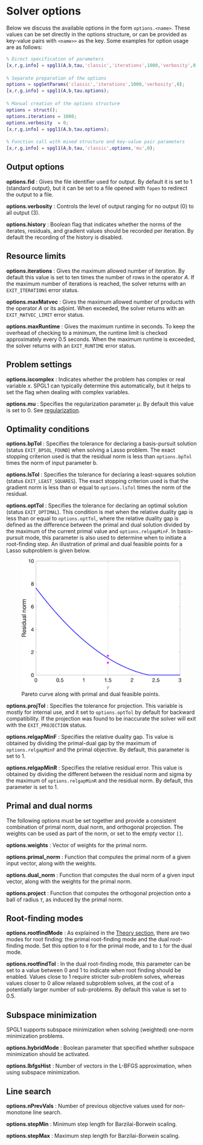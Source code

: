 # Solver options

Below we discuss the available options in the form ``options.<name>``. These values can be set directly in the options structure, or can be provided as key-value pairs with ``<name>>`` as the key. Some examples for option usage are as follows:


```matlab
% Direct specification of parameters
[x,r,g,info] = spgl1(A,b,tau,'classic','iterations',1000,'verbosity',0);

% Separate preparation of the options
options = spgSetParams('classic','iterations',1000,'verbosity',0);
[x,r,g,info] = spgl1(A,b,tau,options);

% Manual creation of the options structure
options = struct();
options.iterations = 1000;
options.verbosity  = 0;
[x,r,g,info] = spgl1(A,b,tau,options);

% Function call with mixed structure and key-value pair parameters
[x,r,g,info] = spgl1(A,b,tau,'classic',options,'mu',0);
```

## Output options

**options.fid**
:  Gives the file identifier used for output. By default it is set to 1
   (standard output), but it can be set to a file opened with ``fopen`` to
   redirect the output to a file.

**options.verbosity**
:  Controls the level of output ranging for no output (0) to all output (3).

**options.history**
:  Boolean flag that indicates whether the norms of the iterates, residuals, and
   gradient values should be recorded per iteration. By default the recording of
   the history is disabled.

## Resource limits

**options.iterations**
:  Gives the maximum allowed number of iteration. By default this value is set
   to ten times the number of rows in the operator $A$. If the maximum number of iterations is
   reached, the solver returns with an ``EXIT_ITERATIONS`` error status.

**options.maxMatvec**
:  Gives the maximum allowed number of products with the operator $A$ or its
   adjoint. When exceeded, the solver returns with an ``EXIT_MATVEC_LIMIT``
   error status.

**options.maxRuntime**
:  Gives the maximum runtime in seconds. To keep the overhead of checking to a
   minimum, the runtime limit is checked approximately every 0.5 seconds. When
   the maximum runtime is exceeded, the solver returns with an ``EXIT_RUNTIME``
   error status.


## Problem settings

**options.iscomplex**
:   Indicates whether the problem has complex or real variable $x$. SPGL1 can
    typically determine this automatically, but it helps to set the flag when
    dealing with complex variables.

**options.mu**
:  Specifies the regularization parameter $\mu$. By default this value is set
   to 0. See [regularization](regularization.md).



## Optimality conditions

**options.bpTol**
:  Specifies the tolerance for declaring a basis-pursuit solution (status
   ``EXIT_BPSOL_FOUND``) when solving a Lasso problem. The exact stopping
   criterion used is that the residual norm is less than ``options.bpTol`` times
   the norm of input parameter b.

**options.lsTol**
:  Specifies the tolerance for declaring a least-squares solution (status
   ``EXIT_LEAST_SQUARES``). The exact stopping criterion used is that the
   gradient norm is less than or equal to ``options.lsTol`` times the norm of
   the residual.

**options.optTol**
:  Specifies the tolerance for declaring an optimal solution (status
   ``EXIT_OPTIMAL``). This condition is met when the relative duality gap is
   less than or equal to ``options.optTol``, where the relative duality gap is
   defined as the difference between the primal and dual solution divided by the
   maximum of the current primal value and ``options.relgapMinF``. In
   basis-pursuit mode, this parameter is also used to determine when to initiate
   a root-finding step. An illustration of primal and dual feasible points for a
   Lasso subproblem is given below.

<figure>
<img src="../img/Lasso.png">
<figcaption>Pareto curve along with primal and dual feasible points.</figcaption>
</figure>

**options.projTol**
:   Specifies the tolerance for projection. This variable is mostly for internal
    use, and it set to ``options.optTol`` by default for backward compatibility.
    If the projection was found to be inaccurate the solver will exit with the
    ``EXIT_PROJECTION`` status.


**options.relgapMinF**
:   Specifies the relative duality gap. Tis value is obtained by dividing the
    primal-dual gap by the maximum of ``options.relgapMinF`` and the primal
    objective. By default, this parameter is set to 1.

**options.relgapMinR**
:   Specifies the relative residual error. This value is obtained by dividing
    the different between the residual norm and sigma by the maximum of
    ``options.relgapMinR`` and the residual norm. By default, this parameter is
    set to 1.


## Primal and dual norms

The following options must be set together and provide a consistent combination of primal norm, dual norm, and orthogonal projection. The weights can be used as part of the norm, or set to the empty vector ``[]``.

**options.weights**
:   Vector of weights for the primal norm.

**options.primal_norm**
:   Function that computes the primal norm of a given input vector, along with
    the weights.

**options.dual_norm**
:   Function that computes the dual norm of a given input vector, along with the
    weights for the primal norm.

**options.project**
:   Function that computes the orthogonal projection onto a ball of radius
     $\tau$, as induced by the primal norm.


## Root-finding modes

**options.rootfindMode**
:   As explained in the [Theory section](pareto.md), there are two modes for
    root finding: the primal root-finding mode and the dual root-finding mode.
    Set this option to ``0`` for the primal mode, and to ``1`` for the dual
    mode.

**options.rootfindTol**
:   In the dual root-finding mode, this parameter can be set to a value between
    0 and 1 to indicate when root finding should be enabled. Values close to 1
    require stricter sub-problem solves, whereas values closer to 0 allow
    relaxed subproblem solves, at the cost of a potentially larger number of
    sub-problems. By default this value is set to 0.5.


## Subspace minimization

SPGL1 supports subspace minimization when solving (weighted) one-norm minimization problems.

**options.hybridMode**
:  Boolean parameter that specified whether subspace minimization should be activated.

**options.lbfgsHist**
:  Number of vectors in the L-BFGS approximation, when using subspace minimization.


## Line search

**options.nPrevVals**
:   Number of previous objective values used for non-monotone line search.

**options.stepMin**
:  Minimum step length for Barzilai-Borwein scaling.

**options.stepMax**
:  Maximum step length for Barzilai-Borwein scaling.
